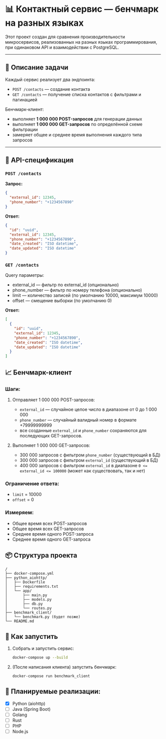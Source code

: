# 📊 Контактный сервис — бенчмарк на разных языках

Этот проект создан для сравнения производительности микросервисов, реализованных на разных языках программирования, при одинаковом API и взаимодействии с PostgreSQL.

---

## 📖 Описание задачи

Каждый сервис реализует два эндпоинта:
- `POST /contacts` — создание контакта
- `GET /contacts` — получение списка контактов с фильтрами и пагинацией

Бенчмарк-клиент:
- выполняет **1 000 000 POST-запросов** для генерации данных
- выполняет **1 000 000 GET-запросов** по определённой схеме фильтрации
- замеряет общее и среднее время выполнения каждого типа запросов

---

## 📑 API-спецификация

### `POST /contacts`

**Запрос:**
```json
{
  "external_id": 12345,
  "phone_number": "+1234567890"
}
```

**Ответ:**
```json
{
  "id": "uuid",
  "external_id": 12345,
  "phone_number": "+1234567890",
  "date_created": "ISO datetime",
  "date_updated": "ISO datetime"
}
```

### `GET /contacts`

Query параметры:

- external_id — фильтр по external_id (опционально)
- phone_number — фильтр по номеру телефона (опционально)
- limit — количество записей (по умолчанию 10000, максимум 10000)
- offset — смещение выборки (по умолчанию 0)

**Ответ:**
```json
[
  {
    "id": "uuid",
    "external_id": 12345,
    "phone_number": "+1234567890",
    "date_created": "ISO datetime",
    "date_updated": "ISO datetime"
  }
]
```
## 📈 Бенчмарк-клиент

### Шаги:

1. Отправляет 1 000 000 POST-запросов:

   - `external_id` — случайное целое число в диапазоне от 0 до 1 000 000
   - `phone_number` — случайный валидный номер в формате +79999999999
   - все созданные `external_id` и `phone_number` сохраняются для последующих GET-запросов.

2. Выполняет 1 000 000 GET-запросов:

   - 300 000 запросов с фильтром `phone_number` (существующий в БД)
   - 300 000 запросов с фильтром `external_id` (существующий в БД)
   - 400 000 запросов с фильтром `external_id` в диапазоне `0 <= external_id <= 100000` (может как существовать, так и нет)

### Ограничение ответа:

- `limit` = 10000
- `offset` = 0

### Измеряем:

- Общее время всех POST-запросов
- Общее время всех GET-запросов
- Среднее время одного POST-запроса
- Среднее время одного GET-запроса

## 📦 Структура проекта

```
/
├── docker-compose.yml
├── python_aiohttp/
│   ├── Dockerfile
│   ├── requirements.txt
│   └── app/
│       ├── main.py
│       ├── models.py
│       ├── db.py
│       └── routes.py
├── benchmark_client/
│   └── benchmark.py (будет позже)
└── README.md
```

## 🚀 Как запустить

1. Собрать и запустить сервис:

    ```bash
    docker-compose up --build
    ```

2. (После написания клиента) запустить бенчмарк:

    ```bash
    docker-compose run benchmark_client
    ```

## 📌 Планируемые реализации:

- [x] Python (aiohttp)
- [ ] Java (Spring Boot)
- [ ] Golang
- [ ] Rust
- [ ] PHP
- [ ] Node.js
